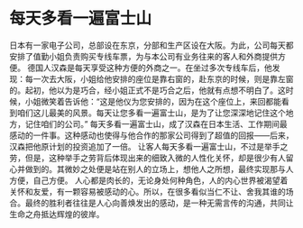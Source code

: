 # 每天多看一遍富士山
日本有一家电子公司，总部设在东京，分部和生产区设在大阪。为此，公司每天都安排了值勤小姐负责购买专线车票，为与本公司有业务往来的客人和外商提供方便。 
德国人汉森是每天享受这种方便的外商之一。在坐过多次专线车后，他发现：每一次去大阪，小姐给他安排的座位是靠右窗的，赴东京的时候，则是靠左窗的。起初，他以为是巧合，经小姐正式不是巧合之后，他就有点想不明白了。这时候，小姐微笑着告诉他：“这是他仪为您安排的，因为在这个座位上，来回都能看到咱们这儿最美的风景。每天让您多看一遍富士山，是为了让您深深地记住这个地方，记住咱们的公司。” 
每天多看一遍富士山，成了汉森在日本生活、工作期间最感动的一件事。这种感动也使得与他合作的那家公司得到了超值的回报——后来，汉森把他原计划的投资追加了一倍。 
让客人每天多看一遍富士山，不过是举手之劳，但是，这种举手之劳背后体现出来的细致入微的人性化关怀，却是很少有人留心并做到的。其微妙之处便是站在别人的立场上，想他人之所想，最终实现那与人方便，自己方便。 
人心都是肉长的，无论身处何种角色，人的内心世界被渴望着关怀和友爱，有一颗容易被感动的心。所以，在很多看似当仁不让、舍我其谁的场合。最终的胜利者往往是人心向善焕发出的感动，是一种无需言传的沟通，共同让生命之舟抵达辉煌的彼岸。
  